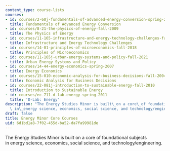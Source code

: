```yaml
---
content_type: course-lists
courses:
- id: courses/2-60j-fundamentals-of-advanced-energy-conversion-spring-2020
  title: Fundamentals of Advanced Energy Conversion
- id: courses/8-21-the-physics-of-energy-fall-2009
  title: The Physics of Energy
- id: courses/11-165-infrastructure-and-energy-technology-challenges-fall-2011
  title: Infrastructure and Energy Technology Challenges
- id: courses/14-01-principles-of-microeconomics-fall-2018
  title: Principles of Microeconomics
- id: courses/11-165j-urban-energy-systems-and-policy-fall-2021
  title: Urban Energy Systems and Policy
- id: courses/14-44-energy-economics-spring-2007
  title: Energy Economics
- id: courses/15-010-economic-analysis-for-business-decisions-fall-2004
  title: Economic Analysis for Business Decisions
- id: courses/22-081j-introduction-to-sustainable-energy-fall-2010
  title: Introduction to Sustainable Energy
- id: courses/ec-711-d-lab-energy-spring-2011
  title: 'D-Lab: Energy'
description: "The Energy Studies Minor is built\_on a core\_of foundational subjects\
  \ in\_energy science, economics, social science, and technology/engineering."
draft: false
title: Energy Minor Core Courses
uid: 6d1bd1a8-7f02-455d-ba52-da7fa99981de
---
```

The Energy Studies Minor is built on a core of foundational subjects in energy science, economics, social science, and technology/engineering.
